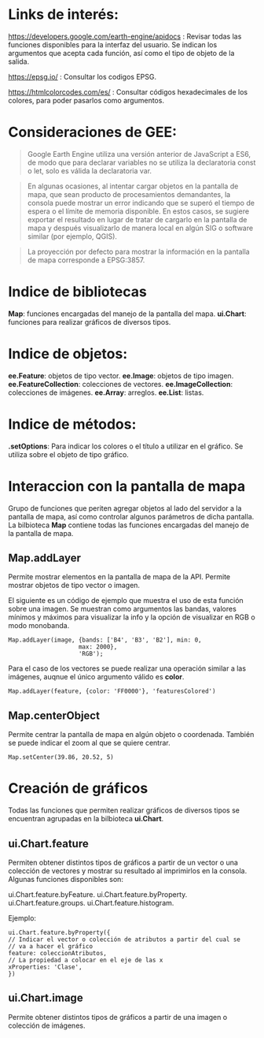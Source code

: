 # Links de interés: 

https://developers.google.com/earth-engine/apidocs : Revisar todas las funciones disponibles para la interfaz del usuario. Se indican los argumentos que acepta cada función, así como el tipo de objeto de la salida.

https://epsg.io/ : Consultar los codigos EPSG.

https://htmlcolorcodes.com/es/ : Consultar códigos hexadecimales de los colores, para poder pasarlos como argumentos.


# Consideraciones de GEE:

> Google Earth Engine utiliza una versión anterior de JavaScript a ES6, de modo que para declarar variables no se utiliza la declaratoria const o let, solo es válida la declaratoria var.

> En algunas ocasiones, al intentar cargar objetos en la pantalla de mapa, que sean producto de procesamientos demandantes, la consola puede mostrar un error indicando que se superó el tiempo de espera o el límite de memoria disponible. En estos casos, se sugiere exportar el resultado en lugar de tratar de cargarlo en la pantalla de mapa y después visualizarlo de manera local en algún SIG o software similar (por ejemplo, QGIS).

> La proyección por defecto para mostrar la información en la pantalla de mapa corresponde a EPSG:3857. 

# Indice de bibliotecas

**Map**: funciones encargadas del manejo de la pantalla del mapa.
**ui.Chart**: funciones para realizar gráficos de diversos tipos.

# Indice de objetos:

**ee.Feature**: objetos de tipo vector.
**ee.Image**: objetos de tipo imagen.
**ee.FeatureCollection**: colecciones de vectores.
**ee.ImageCollection**: colecciones de imágenes.
**ee.Array**: arreglos.
**ee.List**: listas.

# Indice de métodos:

**.setOptions**: Para indicar los colores o el título a utilizar en el gráfico. Se utiliza sobre el objeto de tipo gráfico.

# Interaccion con la pantalla de mapa

Grupo de funciones que periten agregar objetos al lado del servidor a la pantalla de mapa, así como controlar algunos parámetros de dicha pantalla. La bilbioteca **Map** contiene todas las funciones encargadas del manejo de la pantalla de mapa.

## Map.addLayer

Permite mostrar elementos en la pantalla de mapa de la API. Permite mostrar objetos de tipo vector o imagen.

El siguiente es un código de ejemplo que muestra el uso de esta función sobre una imagen. Se muestran como argumentos las bandas, valores mínimos y máximos para visualizar la info y la opción de visualizar en RGB o modo monobanda.

```
Map.addLayer(image, {bands: ['B4', 'B3', 'B2'], min: 0,
                    max: 2000},
                    'RGB');
```

Para el caso de los vectores se puede realizar una operación similar a las imágenes, auqnue el único argumento válido es **color**.

```
Map.addLayer(feature, {color: 'FF0000'}, 'featuresColored')
```

## Map.centerObject

Permite centrar la pantalla de mapa en algún objeto o coordenada. También se puede indicar el zoom al que se quiere centrar.

```
Map.setCenter(39.86, 20.52, 5)
```

# Creación de gráficos

Todas las funciones que permiten realizar gráficos de diversos tipos se encuentran agrupadas en la bilbioteca **ui.Chart**.

## ui.Chart.feature

Permiten obtener distintos tipos de gráficos a partir de un vector o una colección de vectores y mostrar su resultado al imprimirlos en la consola. Algunas funciones disponibles son:

ui.Chart.feature.byFeature.
ui.Chart.feature.byProperty.
ui.Chart.feature.groups.
ui.Chart.feature.histogram.

Ejemplo: 

```
ui.Chart.feature.byProperty({
// Indicar el vector o colección de atributos a partir del cual se
// va a hacer el gráfico
feature: coleccionAtributos,
// La propiedad a colocar en el eje de las x
xProperties: 'Clase',
})
```

## ui.Chart.image

Permite obtener distintos tipos de gráficos a partir de una imagen o colección de imágenes.